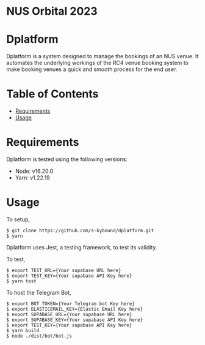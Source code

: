 # **NUS Orbital 2023**

# Dplatform

Dplatform is a system designed to manage the bookings of an NUS venue. It automates the underlying workings of the RC4 venue booking system to make booking venues a quick and smooth process for the end user.

# Table of Contents

- [Requirements](#requirements)
- [Usage](#usage)

# Requirements

Dplatform is tested using the following versions:

- Node: v16.20.0
- Yarn: v1.22.19

# Usage

To setup,

```{.}
$ git clone https://github.com/s-kybound/dplatform.git
$ yarn
```

Dplatform uses Jest, a testing framework, to test its validity.

To test,
```{.}
$ export TEST_URL={Your supabase URL here}
$ export TEST_KEY={Your supabase API Key here}
$ yarn test
```

To host the Telegram Bot,
```{.}
$ export BOT_TOKEN={Your Telegram bot Key here}
$ export ELASTICEMAIL_KEY={Elastic Email Key here}
$ export SUPABASE_URL={Your supabase URL here}
$ export SUPABASE_KEY={Your supabase API Key here}
$ export TEST_KEY={Your supabase API Key here}
$ yarn build
$ node ./dist/bot/bot.js
```
